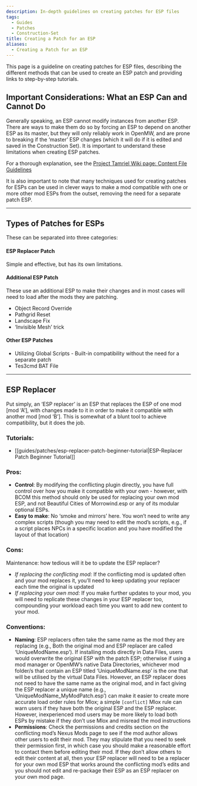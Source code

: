 ```yaml
---
description: In-depth guidelines on creating patches for ESP files
tags:
  - Guides
  - Patches
  - Construction-Set
title: Creating a Patch for an ESP
aliases:
  - Creating a Patch for an ESP
---
```

This page is a guideline on creating patches for ESP files, describing the different methods that can be used to create an ESP patch and providing links to step-by-step tutorials.
## Important Considerations: What an ESP Can and Cannot Do
Generally speaking, an ESP cannot modify instances from another ESP. There are ways to make them do so by forcing an ESP to depend on another ESP as its master, but they will only reliably work in OpenMW, and are prone to breaking if the ‘master’ ESP changes (which it will do if it is edited and saved in the Construction Set). It is important to understand these limitations when creating ESP patches.

For a thorough explanation, see the [Project Tamriel Wiki page: Content File Guidelines](https://wiki.project-tamriel.com/wiki/Content_File_Guidelines)

It is also important to note that many techniques used for creating patches for ESPs can be used in clever ways to make a mod compatible with one or more other mod ESPs from the outset, removing the need for a separate patch ESP.

***

## Types of Patches for ESPs
These can be separated into three categories:

#### ESP Replacer Patch
Simple and effective, but has its own limitations.

#### Additional ESP Patch
These use an additional ESP to make their changes and in most cases will need to load after the mods they are patching.
* Object Record Override
* Pathgrid Reset
* Landscape Fix
* ‘Invisible Mesh’ trick

#### Other ESP Patches
* Utilizing Global Scripts - Built-in compatibility without the need for a separate patch
* Tes3cmd BAT File

***

## ESP Replacer
Put simply, an ‘ESP replacer’ is an ESP that replaces the ESP of one mod [mod ‘A’], with changes made to it in order to make it compatible with another mod [mod ‘B’]. This is somewhat of a blunt tool to achieve compatibility, but it does the job. 

### Tutorials:
* [[guides/patches/esp-replacer-patch-beginner-tutorial|ESP-Replacer Patch Beginner Tutorial]]
### Pros:
* **Control**: By modifying the conflicting plugin directly, you have full control over how you make it compatible with your own - however, with BCOM this method should only be used for replacing your own mod ESP, and not Beautiful Cities of Morrowind.esp or any of its modular optional ESPs.
* **Easy to make**: No ‘smoke and mirrors’ here. You won’t need to write any complex scripts (though you may need to edit the mod’s scripts, e.g., if a script places NPCs in a specific location and you have modified the layout of that location)
### Cons:
Maintenance: how tedious will it be to update the ESP replacer?
* _If replacing the conflicting mod:_ If the conflicting mod is updated often and your mod replaces it, you’ll need to keep updating your replacer each time the original is updated
* _If replacing your own mod:_ If you make further updates to your mod, you will need to replicate these changes in your ESP replacer too, compounding your workload each time you want to add new content to your mod.

### Conventions:
* **Naming**: ESP replacers often take the same name as the mod they are replacing (e.g., Both the original mod and ESP replacer are called ‘UniqueModName.esp’). If installing mods directly in Data Files, users would overwrite the original ESP with the patch ESP; otherwise if using a mod manager or OpenMW’s native Data Directories, whichever mod folder/s that contain an ESP titled ‘UniqueModName.esp’ is the one that will be utilised by the virtual Data Files. However, an ESP replacer does not need to have the same name as the original mod, and in fact giving the ESP replacer a unique name (e.g., ‘UniqueModName_MyModPatch.esp’) can make it easier to create more accurate load order rules for Mlox; a simple `[conflict]` Mlox rule can warn users if they have both the original ESP and the ESP replacer. However, inexperienced mod users may be more likely to load both ESPs by mistake if they don’t use Mlox and misread the mod instructions
* **Permissions**: Check the permissions and credits section on the conflicting mod’s Nexus Mods page to see if the mod author allows other users to edit their mod. They may stipulate that you need to seek their permission first, in which case you should make a reasonable effort to contact them before editing their mod. If they don’t allow others to edit their content at all, then your ESP replacer will need to be a replacer for your own mod ESP that works around the conflicting mod’s edits and you should not edit and re-package their ESP as an ESP replacer on your own mod page.

